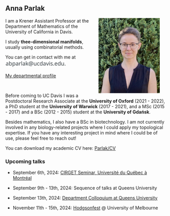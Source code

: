 ## Anna Parlak

<img align="right" style="width: 20vw; margin: 0px 20px" src="files/IMG_1078.jpeg">

I am a Krener Assistant Professor at the Department of Mathematics of the University of California in Davis. 

I study __thee-dimensional manifolds__, usually using combinatorial methods.

You can get in contact with me at ![email](files/20B57BDE-B485-4812-A296-BD844F43BA4B_4_5005_c.jpeg)

[My departmental profile](https://www.math.ucdavis.edu/people/general-profile?fac_id=aparlak)

&nbsp;


Before coming to UC Davis I was a Postdoctoral Research Associate at the __University of Oxford__ (2021 - 2022), a PhD student at the __University of Warwick__ (2017 - 2021), and a MSc (2015 - 2017) and a BSc (2012 - 2015) student at the __University of Gdańsk__. 

Besides mathematics, I also have a BSc in biotechnology. I am not currently involved in any biology-related projects where I could apply my topological expertise. If you have any interesting project in mind where I could be of use, please feel free to reach out!

You can download my academic CV here: [Parlak/CV](files/Parlak_CV_Aug2024_AmE.pdf)


### Upcoming talks

* September 6th, 2024: [CIRGET Seminar, Université du Québec à Montréal](https://www.cirget.uqam.ca/en/seminars.html)

* September 9th - 13th, 2024: Sequence of talks at Queens University

* September 13th, 2024: [Department Colloquium at Queens University](https://www.queensu.ca/mathstat/seminars/colloquium)

* November 11th - 15th, 2024: [Hodgsonfest](https://sites.google.com/view/agtw/hodgsonfest) @ University of Melbourne



